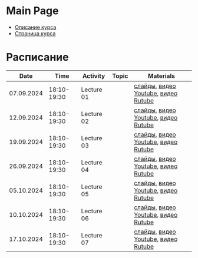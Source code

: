 # Main Page

* [Описание курса](Course_SNA-2024-Fall.md)
* [Страница курса](https://karpovilia.github.io/SNA/readme/)

# Расписание
|Date|Time|Activity|Topic|Materials|
|----|----|--------|-----|---------|
| 07.09.2024 | 18:10-19:30 | Lecture 01 | |  [слайды](https://slides.com/karpovilia/introduction), [видео Youtube](https://youtu.be/PZeHsFrATo8), [видео Rutube](https://rutube.ru/video/private/7c1cdb00de6c62fc50e1205c0143bac4/?p=KYd9fClbynnlCL9sRFg0dg)|
| 12.09.2024 | 18:10-19:30 | Lecture 02 | |  [слайды](https://slides.com/karpovilia/introduction-d511e1), [видео Youtube](https://youtu.be/uOmvLCyG77A), [видео Rutube](https://rutube.ru/video/private/3ca8f07e3ed6fc799fa9b281189d5677/?p=UsOXK7spHR5_1U3wVtuIvg)|
| 19.09.2024 | 18:10-19:30 | Lecture 03 | |  [слайды](https://slides.com/karpovilia/2-01-node-centralities), [видео Youtube](https://youtu.be/00YB2xhhDU0), [видео Rutube](https://rutube.ru/video/private/ac2e10e589cc963f9a96f3a2eb2b0397/?p=L3xmaM6ubr-f8BYOe-1mKA)|
| 26.09.2024 | 18:10-19:30 | Lecture 04 | |  [слайды](https://slides.com/karpovilia/deck), [видео Youtube](https://youtu.be/-rSOjAN3S-E), [видео Rutube](https://rutube.ru/video/private/2df4003221a7875886091b030e7fc09e/?p=iXSzCGbaUfscVDSqdnx9cg)|
| 05.10.2024 | 18:10-19:30 | Lecture 05 | |  [слайды](https://slides.com/karpovilia/deck-f36787), [видео Youtube](https://youtu.be/_AqKW-Uh1lQ), [видео Rutube](https://rutube.ru/video/private/f18c78b7253b715f3fd8b5d829401032/?p=U91XRh4IhLwLbzIK6Q_U0g)|
| 10.10.2024 | 18:10-19:30 | Lecture 06 | |  [слайды](https://slides.com/karpovilia/deck-feec5b), [видео Youtube](https://youtu.be/PZeHsFrATo8), [видео Rutube](https://rutube.ru/video/private/f43db83b07306619550570f29aa0107e/?p=VrdxB6pICKdX3ncYeiFSmg)|
| 17.10.2024 | 18:10-19:30 | Lecture 07 | |  [слайды](), [видео Youtube](), [видео Rutube]()|

